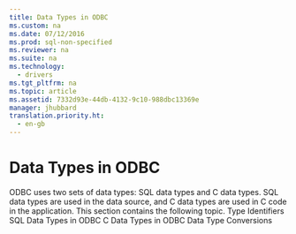 ```yaml
---
title: Data Types in ODBC
ms.custom: na
ms.date: 07/12/2016
ms.prod: sql-non-specified
ms.reviewer: na
ms.suite: na
ms.technology: 
  - drivers
ms.tgt_pltfrm: na
ms.topic: article
ms.assetid: 7332d93e-44db-4132-9c10-988dbc13369e
manager: jhubbard
translation.priority.ht: 
  - en-gb
---
```

# Data Types in ODBC
<?xml version="1.0" encoding="utf-8"?>
<developerConceptualDocument xmlns="http://ddue.schemas.microsoft.com/authoring/2003/5" xmlns:xlink="http://www.w3.org/1999/xlink" xmlns:xsi="http://www.w3.org/2001/XMLSchema-instance" xsi:schemaLocation="http://ddue.schemas.microsoft.com/authoring/2003/5 http://dduestorage.blob.core.windows.net/ddueschema/developer.xsd">
  <introduction>
    <para>ODBC uses two sets of data types: SQL data types and C data types. SQL data types are used in the data source, and C data types are used in C code in the application.</para>
    <para>This section contains the following topic.  </para>
    <list class="bullet">
      <listItem>
        <para>             <legacyLink xlink:href="1d9fdfa2-e378-44fe-ac66-9743d9bbdd5a">Type Identifiers</legacyLink>           </para>
      </listItem>
      <listItem>
        <para>             <legacyLink xlink:href="a833a725-3c27-4d6b-9f6a-8c2e6e3e2920">SQL Data Types in ODBC</legacyLink>           </para>
      </listItem>
      <listItem>
        <para>             <legacyLink xlink:href="c91bef31-3794-4736-966a-d50997b2233c">C Data Types in ODBC</legacyLink>           </para>
      </listItem>
      <listItem>
        <para>             <legacyLink xlink:href="d311fe1c-d882-4136-9fa5-220a4121e04c">Data Type Conversions</legacyLink>           </para>
      </listItem>
    </list>
  </introduction>
  <relatedTopics />
</developerConceptualDocument>